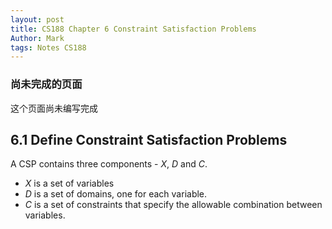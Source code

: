 ```yaml
---
layout: post
title: CS188 Chapter 6 Constraint Satisfaction Problems
Author: Mark
tags: Notes CS188
---
```


<div class="error">
	<h3>尚未完成的页面</h3>
	<p>这个页面尚未编写完成</p>
</div>

## 6.1 Define Constraint Satisfaction Problems

A CSP contains three components - $X$, $D$ and $C$.

* $X$ is a set of variables
* $D$ is a set of domains, one for each variable.
* $C$ is a set of constraints that specify the allowable combination between variables.

